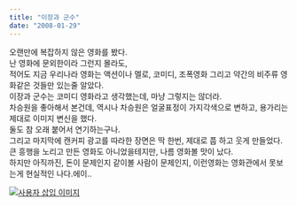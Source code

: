 ```yaml
---
title: "이장과 군수"
date: "2008-01-29"
---
```


오랜만에 복잡하지 않은 영화를 봤다.  
난 영화에 문외한이라 그런지 몰라도,  
적어도 지금 우리나라 영화는 액션이나 멜로, 코미디, 조폭영화 그리고 약간의 비주류 영화같은 것들만 있는줄 알았다.  
이장과 군수는 코미디 영화라고 생각했는데, 마냥 그렇지는 않더라.  
차승원을 좋아해서 본건데, 역시나 차승원은 얼굴표정이 가지각색으로 변하고, 용가리는 제대로 이미지 변신을 했다.  
둘도 참 오래 붙어서 연기하는구나.  
그리고 마지막에 캔커피 광고를 따라한 장면은 딱 한번, 제대로 풉 하고 웃게 만들었다.  
큰 흥행을 노리고 만든 영화도 아니었을테지만, 나름 영화볼 맛이 났다.  
하지만 아직까진, 돈이 문제인지 같이볼 사람이 문제인지, 이런영화는 영화관에서 못보는게 현실적인 나다.에이..  
  

[![사용자 삽입 이미지](http://cfs4.tistory.com/upload_control/download.blog?fhandle=YmxvZzE0OTE1NEBmczQudGlzdG9yeS5jb206L2F0dGFjaC8wLzA3MDAwMDAwMDAwMC5qcGc=)](http://cfs4.tistory.com/upload_control/download.blog?fhandle=YmxvZzE0OTE1NEBmczQudGlzdG9yeS5jb206L2F0dGFjaC8wLzA3MDAwMDAwMDAwMC5qcGc=)
